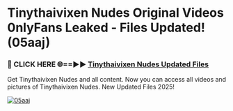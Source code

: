 # Tinythaivixen Nudes Original Videos 0nlyFans Leaked - Files Updated! (05aaj)

<h3>🔴 CLICK HERE 🌐==►► <a href="https://tinyurl.com/52m3yx9h" rel="nofollow">Tinythaivixen Nudes Updated Files</a></h3>

Get Tinythaivixen Nudes and all content. Now you can access all videos and pictures of Tinythaivixen Nudes. New Updated Files 2025!

[![05aaj](https://i.imgur.com/TnHtlc8.gif)](https://tinyurl.com/52m3yx9h)
